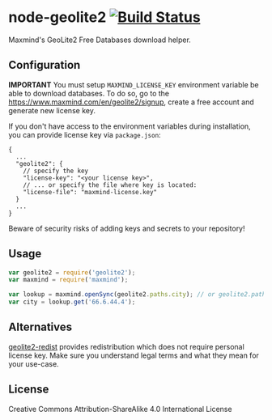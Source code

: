node-geolite2 [![Build Status](https://travis-ci.org/runk/node-geolite2.png)](https://travis-ci.org/runk/node-geolite2)
========

Maxmind's GeoLite2 Free Databases download helper.

## Configuration

**IMPORTANT** You must setup `MAXMIND_LICENSE_KEY` environment variable be able to download databases. To do so, go to the https://www.maxmind.com/en/geolite2/signup, create a free account and generate new license key.

If you don't have access to the environment variables during installation, you can provide license key via `package.json`:

```jsonc
{
  ...
  "geolite2": {
    // specify the key
    "license-key": "<your license key>",
    // ... or specify the file where key is located:
    "license-file": "maxmind-license.key"
  }
  ...
}
```

Beware of security risks of adding keys and secrets to your repository!

## Usage

```javascript
var geolite2 = require('geolite2');
var maxmind = require('maxmind');

var lookup = maxmind.openSync(geolite2.paths.city); // or geolite2.paths.country or geolite2.paths.asn
var city = lookup.get('66.6.44.4');
```

## Alternatives

[geolite2-redist](https://github.com/GitSquared/node-geolite2-redist) provides redistribution which does not require personal license key. Make sure you understand legal terms and what they mean for your use-case.

## License

Creative Commons Attribution-ShareAlike 4.0 International License
